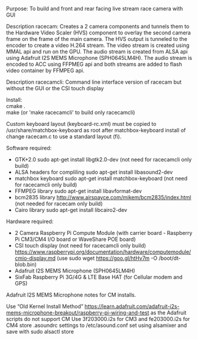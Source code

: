 Purpose: To build and front and rear facing live stream race camera with GUI

Description racecam: Creates a 2 camera components and tunnels them to the 
Hardware Video Scaler (HVS) component to overlay the second camera 
frame on the frame of the main camera. The HVS output is tunneled to 
the encoder to create a video H.264 stream.  The video stream is 
created using MMAL api and run on the GPU.  The audio stream is 
created from ALSA api using Adafruit I2S MEMS Microphone 
(SPH0645LM4H).  The audio stream is encoded to ACC using FFPMEG api 
and both streams are added to flash video container by FFMPEG api.

Description racecamcli: Command line interface version of racecam but 
without the GUI or the CSI touch display


Install:  
cmake .  
make (or 'make racecamcli' to build only racecamcli)  

Custom keyboard layout (keyboard-rc.xml) must be copied to /usr/share/matchbox-keyboard as root after matchbox-keyboard install of change racecam.c to use a standard layout (fi). 

Software required:
* GTK+2.0 sudo apt-get install libgtk2.0-dev (not need for racecamcli only build)
* ALSA headers for compliling sudo apt-get install libasound2-dev
* matchbox keyboard sudo apt-get install matchbox-keyboard (not need for racecamcli only build)
* FFMPEG library sudo apt-get install libavformat-dev 
* bcm2835 library http://www.airspayce.com/mikem/bcm2835/index.html (not needed for racecam only build)
* Cairo library sudo apt-get install libcairo2-dev

Hardware required:
* 2 Camera Raspberry Pi Compute Module 
	(with carrier board - Raspberry Pi CM3/CM4 I/O board or WaveShare POE board)
* CSI touch display  (not need for racecamcli only build)
	https://www.raspberrypi.org/documentation/hardware/computemodule/cmio-display.md
	 (use sudo wget https://goo.gl/htHv7m -O /boot/dt-blob.bin)
* Adafruit I2S MEMS Microphone (SPH0645LM4H)
* SixFab Raspberry Pi 3G/4G & LTE Base HAT (for Cellular modem and GPS)

Adafruit I2S MEMS Microphone notes for CM installs.

Use “Old Kernel Install Method” https://learn.adafruit.com/adafruit-i2s-mems-microphone-breakout/raspberry-pi-wiring-and-test as the Adafruit scripts do not support CM
Use  3f203000.i2s for CM3 and fe203000.i2s for CM4
store .asoundrc settings to /etc/asound.conf
set using alsamixer and save with sudo alsactl store


